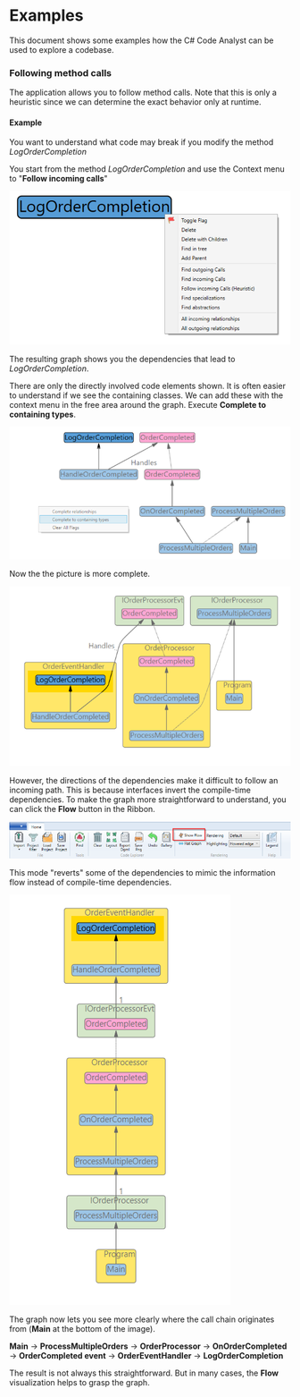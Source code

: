 # Examples

This document shows some examples how the C# Code Analyst can be used to explore a codebase.

### Following method calls

The application allows you to follow method calls. Note that this is only a heuristic since we can determine the exact behavior only at runtime.

#### Example ####

You want to understand what code may break if you modify the method *LogOrderCompletion*

You start from the method *LogOrderCompletion* and use the Context menu to "**Follow incoming calls**"

![](../Images/example-start.png)



The resulting graph shows you the dependencies that lead to *LogOrderCompletion*.

There are only the directly involved code elements shown. It is often easier to understand if we see the containing classes. We can add these with the context menu in the free area around the graph. Execute **Complete to containing types**.



![](../Images/example-call-graph2.png)



Now the the picture is more complete.



![](../Images/example-compile-time-dependencies2.png)

However, the directions of the dependencies make it difficult to follow an incoming path. This is because interfaces invert the compile-time dependencies. To make the graph more straightforward to understand, you can click the **Flow** button in the Ribbon. 



![](../Images/ribbon-flow.png)



This mode "reverts" some of the dependencies to mimic the information flow instead of compile-time dependencies.



![](../Images/example-information-flow2.png)

The graph now lets you see more clearly where the call chain originates from (**Main** at the bottom of the image).

**Main** → **ProcessMultipleOrders** → **OrderProcessor** → **OnOrderCompleted** → 
**OrderCompleted event** → **OrderEventHandler** → **LogOrderCompletion**



The result is not always this straightforward. But in many cases, the **Flow** visualization helps to grasp the graph.